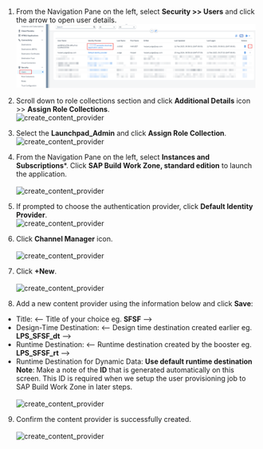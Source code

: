 1. From the Navigation Pane on the left, select **Security >> Users** and click the arrow to open user details.</br>
![create_content_provider](1.png)

2. Scroll down to role collections section and click **Additional Details** icon >> **Assign Role Collections**.</br> 
![create_content_provider](2.jpg)   

3. Select the **Launchpad_Admin** and click **Assign Role Collection**.</br>
![create_content_provider](3.jpg) 

4. From the Navigation Pane on the left, select **Instances and Subscriptions***. Click **SAP Build Work Zone, standard edition** to launch the application.</br>  
![create_content_provider](4.jpg) 

5. If prompted to choose the authentication provider, click **Default Identity Provider**.</br>
![create_content_provider](4-1.jpg) 

6. Click **Channel Manager** icon.</br>     
![create_content_provider](5.jpg)  

7. Click **+New**.</br>          
![create_content_provider](6.jpg)

8. Add a new content provider using the information below and click **Save**:
  * Title: <-- Title of your choice eg. **SFSF** -->
  * Design-Time Destination: <-- Design time destination created earlier eg. **LPS_SFSF_dt** -->
  * Runtime Destination: <-- Runtime destination created by the booster eg. **LPS_SFSF_rt** -->
  * Runtime Destination for Dynamic Data: **Use default runtime destination**                   
**Note**: Make a note of the **ID** that is generated automatically on this screen.  This ID is required when we setup the user provisioning job to SAP Build Work Zone in later steps.</br>                         
![create_content_provider](7.jpg)

9. Confirm the content provider is successfully created.</br>                                       
![create_content_provider](8.jpg)
